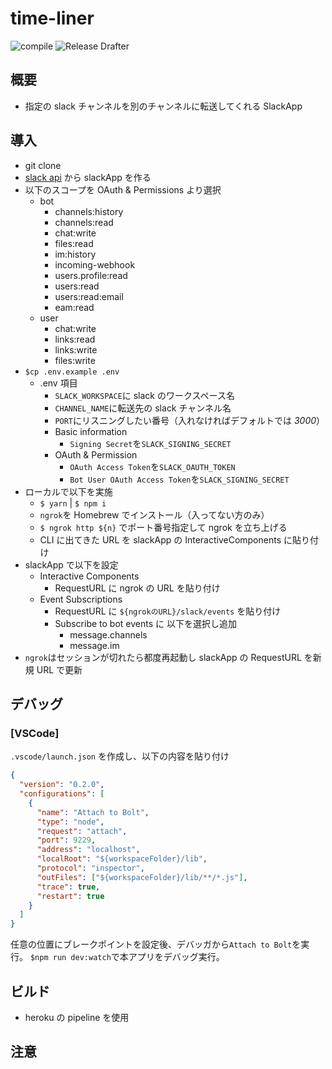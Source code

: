 # time-liner

![compile](https://github.com/75asa/time-liner/workflows/compile/badge.svg)
![Release Drafter](https://github.com/75asa/time-liner/workflows/Release%20Drafter/badge.svg)

## 概要

- 指定の slack チャンネルを別のチャンネルに転送してくれる SlackApp

## 導入

- git clone
- [slack api](https://api.slack.com/apps) から slackApp を作る
- 以下のスコープを OAuth & Permissions より選択
  - bot
    - channels:history
    - channels:read
    - chat:write
    - files:read
    - im:history
    - incoming-webhook
    - users.profile:read
    - users:read
    - users:read:email
    - eam:read
  - user
    - chat:write
    - links:read
    - links:write
    - files:write
- `$cp .env.example .env`
  - .env 項目
    - `SLACK_WORKSPACE`に slack のワークスペース名
    - `CHANNEL_NAME`に転送先の slack チャンネル名
    - `PORT`にリスニングしたい番号（入れなければデフォルトでは _3000_）
    - Basic information
      - `Signing Secret`を`SLACK_SIGNING_SECRET`
    - OAuth & Permission
      - `OAuth Access Token`を`SLACK_OAUTH_TOKEN`
      - `Bot User OAuth Access Token`を`SLACK_SIGNING_SECRET`
- ローカルで以下を実施
  - `$ yarn` | `$ npm i`
  - `ngrok`を Homebrew でインストール（入ってない方のみ）
  - `$ ngrok http ${n}` でポート番号指定して ngrok を立ち上げる
  - CLI に出てきた URL を slackApp の InteractiveComponents に貼り付け
- slackApp で以下を設定
  - Interactive Components
    - RequestURL に ngrok の URL を貼り付け
  - Event Subscriptions
    - RequestURL に `${ngrokのURL}/slack/events` を貼り付け
    - Subscribe to bot events に 以下を選択し追加
      - message.channels
      - message.im
- `ngrok`はセッションが切れたら都度再起動し slackApp の RequestURL を新規 URL で更新

## デバッグ

### [VSCode]

`.vscode/launch.json` を作成し、以下の内容を貼り付け

```json
{
  "version": "0.2.0",
  "configurations": [
    {
      "name": "Attach to Bolt",
      "type": "node",
      "request": "attach",
      "port": 9229,
      "address": "localhost",
      "localRoot": "${workspaceFolder}/lib",
      "protocol": "inspector",
      "outFiles": ["${workspaceFolder}/lib/**/*.js"],
      "trace": true,
      "restart": true
    }
  ]
}
```

任意の位置にブレークポイントを設定後、デバッガから`Attach to Bolt`を実行。
`$npm run dev:watch`で本アプリをデバッグ実行。

## ビルド

- heroku の pipeline を使用

## 注意
